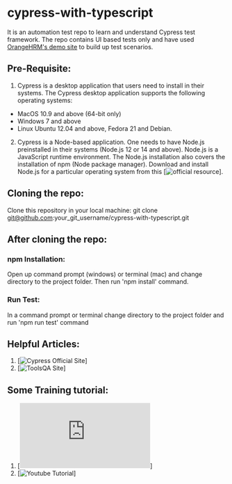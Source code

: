 # cypress-with-typescript

It is an automation test repo to learn and understand Cypress test framework. The repo contains UI based tests only and have used [OrangeHRM's demo site](https://opensource-demo.orangehrmlive.com/index.php/dashboard) to build up test scenarios.

## Pre-Requisite:

1. Cypress is a desktop application that users need to install in their systems. The Cypress desktop application supports the following operating systems:

- MacOS 10.9 and above (64-bit only)
- Windows 7 and above
- Linux Ubuntu 12.04 and above, Fedora 21 and Debian.

2. Cypress is a Node-based application. One needs to have Node.js preinstalled in their systems (Node.js 12 or 14 and above). Node.js is a JavaScript runtime environment. The Node.js installation also covers the installation of npm (Node package manager). Download and install Node.js for a particular operating system from this [![official resource](https://nodejs.org/en/download/)].

## Cloning the repo:

Clone this repository in your local machine: git clone git@github.com:your_git_username/cypress-with-typescript.git

## After cloning the repo:

### npm Installation:

Open up command prompt (windows) or terminal (mac) and change directory to the project folder. Then run 'npm install' command.

### Run Test:

In a command prompt or terminal change directory to the project folder and run 'npm run test' command

## Helpful Articles:

1. [![Cypress Official Site](https://docs.cypress.io/guides/getting-started/installing-cypress)]
2. [![ToolsQA Site](https://www.toolsqa.com/cypress/what-is-cypress/)]

## Some Training tutorial:

1. [![Test Automation University Tutorial](https://testautomationu.applitools.com/cypress-tutorial/chapter1.html)]
2. [![Youtube Tutorial](https://youtube.com/playlist?list=PLhW3qG5bs-L9LTfxZ5LEBiM1WFfvX3dJo)]
